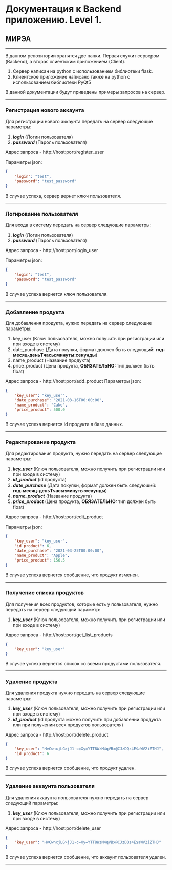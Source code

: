 # Документация к Backend приложению. Level 1.
## МИРЭА

---
В данном репозитории хранятся две папки.
Первая служит сервером (Backend), а вторая клиентским приложением (Client).

1. Сервер написан на python с использованием библиотеки flask.
2. Клиентское приложение написано также на python с использованием библиотеки PyQt5

В данной документации будут приведены примеры запросов на сервер.

---

### Регистрация нового аккаунта
Для регистрации нового аккаунта передать на сервер следующие параметры:
1. ***login*** (Логин пользователя)
2. ***password*** (Пароль пользователя)

Адрес запроса - http://host:port/register_user

Параметры json:
```json
{
    "login": "test",
    "password": "test_password"
}
```
В случае успеха, сервер вернет ключ пользователя.

---

### Логирование пользователя
Для входа в систему передать на сервер следующие параметры:
1. ***login*** (Логин пользователя)
2. ***password*** (Пароль пользователя)

Адрес запроса - http://host:port/login_user

Параметры json:
```json
{
    "login": "test",
    "password": "test_password"
}
```
В случае успеха вернется ключ пользователя.

---

### Добавление продукта
Для добавления продукта, нужно передать на сервер следующие параметры:
1. key_user (Ключ пользователя, можно получить при регистрации или при входе в систему)
2. date_purchase (Дата покупки, формат должен быть следующий: **год-месяц-деньTчасы:минуты:секунды**)
3. name_product (Название продукта)
4. price_product (Цена продукта, **ОБЯЗАТЕЛЬНО:** тип должен быть float)

Адрес запроса - http://host:port/add_product
Параметры json:
```json
{
    "key_user": "key_user",
    "date_purchase": "2021-03-16T00:00:00",
    "name_product": "Cake",
    "price_product": 500.0
}
```
В случае успеха вернется id продукта в базе данных.

---

### Редактирование продукта
Для редактирования продукта, нужно передать на сервер следующие параметры:
1. ***key_user*** (Ключ пользователя, можно получить при регистрации или при входе в систему)
2. ***id_product*** (id продукта) 
3. ***date_purchase*** (Дата покупки, формат должен быть следующий: **год-месяц-деньTчасы:минуты:секунды**)
4. ***name_product*** (Название продукта)
5. ***price_product*** (Цена продукта, **ОБЯЗАТЕЛЬНО:** тип должен быть float)

Адрес запроса - http://host:port/edit_product

Параметры json:
```json
{
    "key_user": "key_user",
    "id_product": 6,
    "date_purchase": "2021-03-25T00:00:00",
    "name_product": "Apple",
    "price_product": 156.5
}
```
В случае успеха вернется сообщение, что продукт изменен.

---

### Получение списка продуктов
Для получения всех продуктов, которые есть у пользователя, нужно передать на сервер следующий параметр:
1. ***key_user*** (Ключ пользователя, можно получить при регистрации или при входе в систему)

Адрес запроса - http://host:port/get_list_products

```json
{
    "key_user": "key_user"
}
```
В случае успеха вернется список со всеми продуктами пользователя.

---

### Удаление продукта
Для удаления продукта нужно передать на сервер следующие параметры:
1. ***key_user*** (Ключ пользователя, можно получить при регистрации или при входе в систему)
2. ***id_product*** (id продукта можно получить при добавлении продукта или при получении всех продуктов пользователя)

Адрес запроса - http://host:port/delete_product

```json
{
    "key_user": "HvCwnxjLG>jJ1-c=Xy=YTT8WzM4qVBx@CJzDQz4E$aWV2iZTHJ",
    "id_product": 6
}
```
В случае успеха вернется сообщение, что продукт удален.

---

### Удаление аккаунта пользователя

Для удаления аккаунта пользователя нужно передать на сервер следующий параметры:
1. ***key_user*** (Ключ пользователя, можно получить при регистрации или при входе в систему)

Адрес запроса - http://host:port/delete_user

```json
{
    "key_user": "HvCwnxjLG>jJ1-c=Xy=YTT8WzM4qVBx@CJzDQz4E$aWV2iZTHJ"
}
```
В случае успеха вернется сообщение, что аккаунт пользователя удален.

---
